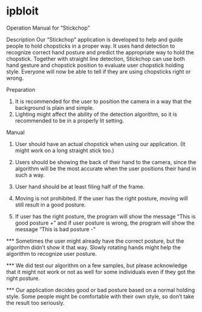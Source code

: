 # ipbloit

Operation Manual for “Stickchop”

Description
	Our “Stickchop” application is developed to help and guide people to hold chopsticks in a proper way. It uses hand detection to recognize correct hand posture and predict the appropriate way to hold the chopstick. Together with straight line detection, Stickchop can use both hand gesture and chopstick position to evaluate user chopstick holding style. Everyone will now be able to tell if they are using chopsticks right or wrong.

Preparation
1.	It is recommended for the user to position the camera in a way that the background is plain and simple.
2.	Lighting might affect the ability of the detection algorithm, so it is recommended to be in a properly lit setting.

Manual
1.	User should have an actual chopstick when using our application. (It might work on a long straight stick too.)

2.	Users should be showing the back of their hand to the camera, since the algorithm will be the most accurate when the user positions their hand in such a way.

3.	User hand should be at least filing half of the frame.

4.	Moving is not prohibited. If the user has the right posture, moving will still result in a good posture.

5.	If user has the right posture, the program will show the message “This is good posture +” and if user posture is wrong, the program will show the message “This is bad posture -”



*** Sometimes the user might already have the correct posture, but the algorithm didn’t show it that way. Slowly rotating hands might help the algorithm to recognize user posture.

*** We did test our algorithm on a few samples, but please acknowledge that it might not work or not as well for some individuals even if they got the right posture.

*** Our application decides good or bad posture based on a normal holding style. Some people might be comfortable with their own style, so don’t take the result too seriously.

